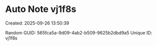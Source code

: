﻿# Auto Note vj1f8s
Created: 2025-09-26 13:50:39

Random GUID: 565fca5a-9d09-4ab2-b509-9625b2dbd9a5
Unique ID: vj1f8s

